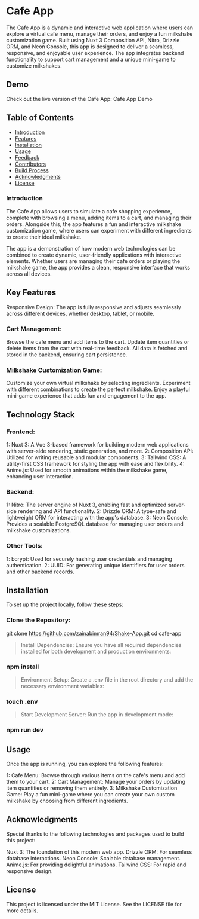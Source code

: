 # Cafe App
The Cafe App is a dynamic and interactive web application where users can explore a virtual cafe menu, manage their orders, and enjoy a fun milkshake customization game. Built using Nuxt 3 Composition API, Nitro, Drizzle ORM, and Neon Console, this app is designed to deliver a seamless, responsive, and enjoyable user experience. The app integrates backend functionality to support cart management and a unique mini-game to customize milkshakes.

## Demo
Check out the live version of the Cafe App: Cafe App Demo

## Table of Contents
- [Introduction](#introduction)
- [Features](#features)
- [Installation](#installation)
- [Usage](#usage)
- [Feedback](#feedback)
- [Contributors](#contributors)
- [Build Process](#build-process)
- [Acknowledgments](#acknowledgments)
- [License](#license)

### Introduction
The Cafe App allows users to simulate a cafe shopping experience, complete with browsing a menu, adding items to a cart, and managing their orders. Alongside this, the app features a fun and interactive milkshake customization game, where users can experiment with different ingredients to create their ideal milkshake.

The app is a demonstration of how modern web technologies can be combined to create dynamic, user-friendly applications with interactive elements. Whether users are managing their cafe orders or playing the milkshake game, the app provides a clean, responsive interface that works across all devices.

## Key Features
Responsive Design: The app is fully responsive and adjusts seamlessly across different devices, whether desktop, tablet, or mobile.

### Cart Management:
Browse the cafe menu and add items to the cart.
Update item quantities or delete items from the cart with real-time feedback.
All data is fetched and stored in the backend, ensuring cart persistence.
### Milkshake Customization Game:
Customize your own virtual milkshake by selecting ingredients.
Experiment with different combinations to create the perfect milkshake.
Enjoy a playful mini-game experience that adds fun and engagement to the app.

## Technology Stack
### Frontend:
 1: Nuxt 3: A Vue 3-based framework for building modern web applications with server-side rendering, static generation, and more.
 2: Composition API: Utilized for writing reusable and modular components.
 3: Tailwind CSS: A utility-first CSS framework for styling the app with ease and flexibility.
 4:  Anime.js: Used for smooth animations within the milkshake game, enhancing user interaction.
### Backend:
 1: Nitro: The server engine of Nuxt 3, enabling fast and optimized server-side rendering and API functionality.
 2: Drizzle ORM: A type-safe and lightweight ORM for interacting with the app's database.
 3: Neon Console: Provides a scalable PostgreSQL database for managing user orders and milkshake customizations.
### Other Tools:
 1: bcrypt: Used for securely hashing user credentials and managing authentication.
 2: UUID: For generating unique identifiers for user orders and other backend records.

## Installation
To set up the project locally, follow these steps:

### Clone the Repository:
git clone https://github.com/zainabimran94/Shake-App.git
cd cafe-app

> Install Dependencies: Ensure you have all required dependencies installed for both development and production environments:
  ### npm install
> Environment Setup: Create a .env file in the root directory and add the necessary environment variables:
   ### touch .env
> Start Development Server: Run the app in development mode:
  ### npm run dev
  
## Usage
Once the app is running, you can explore the following features:

1: Cafe Menu: Browse through various items on the cafe's menu and add them to your cart.
2: Cart Management: Manage your orders by updating item quantities or removing them entirely.
3: Milkshake Customization Game: Play a fun mini-game where you can create your own custom milkshake by choosing from different ingredients.

## Acknowledgments
Special thanks to the following technologies and packages used to build this project:

Nuxt 3: The foundation of this modern web app.
Drizzle ORM: For seamless database interactions.
Neon Console: Scalable database management.
Anime.js: For providing delightful animations.
Tailwind CSS: For rapid and responsive design.
## License
This project is licensed under the MIT License. See the LICENSE file for more details.
